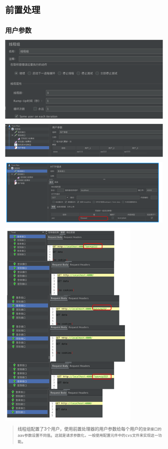 # 前置处理

## 用户参数

![image-20210423230415362](media/004-前置处理/image-20210423230415362.png)

![image-20210423225927893](media/004-前置处理/image-20210423225927893.png)

![image-20210423230107080](media/004-前置处理/image-20210423230107080.png)

<img src="media/004-前置处理/image-20210423230326155.png" width=400>

> 线程组配置了3个用户，使用前置处理器的用户参数给每个用户的`登录接口的aav参数设置不同值`。`这就是请求参数化，一般使用配置元件中的cvs文件来实现这一功能`。